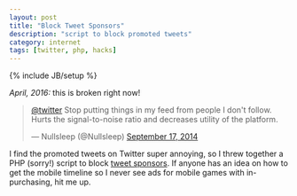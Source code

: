 ```yaml
---
layout: post
title: "Block Tweet Sponsors"
description: "script to block promoted tweets"
category: internet
tags: [twitter, php, hacks]
---
```

{% include JB/setup %}

<em>April, 2016: </em> this is broken right now!

<blockquote class="twitter-tweet" lang="en"><p><a href="https://twitter.com/twitter">@twitter</a> Stop putting things in my feed from people I don&#39;t follow. Hurts the signal-to-noise ratio and decreases utility of the platform.</p>&mdash; Nullsleep (@Nullsleep) <a href="https://twitter.com/Nullsleep/status/512267449312751616">September 17, 2014</a></blockquote> <script async src="//platform.twitter.com/widgets.js" charset="utf-8"></script>

I find the promoted tweets on Twitter super annoying, so I threw together a PHP (sorry!) script to block [tweet sponsors](https://github.com/WIZARDISHUNGRY/block-tweet-sponsors). If anyone has an idea on how to get the mobile timeline so I never see ads for mobile games with in-purchasing, hit me up.
